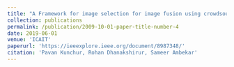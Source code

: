 ```yaml
---
title: "A Framework for image selection for image fusion using crowdsourced data"
collection: publications
permalink: /publication/2009-10-01-paper-title-number-4
date: 2019-06-01
venue: 'ICAIT'
paperurl: 'https://ieeexplore.ieee.org/document/8987348/'
citation: 'Pavan Kunchur, Rohan Dhanakshirur, Sameer Ambekar'
---
```

